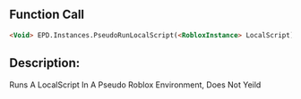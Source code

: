 ## Function Call

```html
<Void> EPD.Instances.PseudoRunLocalScript(<RobloxInstance> LocalScript)
```


## Description:
Runs A LocalScript In A Pseudo Roblox Environment, Does Not Yeild
